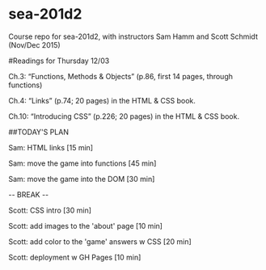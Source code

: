 # sea-201d2
Course repo for sea-201d2, with instructors Sam Hamm and Scott Schmidt (Nov/Dec 2015)

#Readings for Thursday 12/03

Ch.3: “Functions, Methods & Objects” (p.86, first 14 pages, through functions)

Ch.4: “Links” (p.74; 20 pages) in the HTML & CSS book.

Ch.10: “Introducing CSS” (p.226; 20 pages) in the HTML & CSS book.


##TODAY'S PLAN

Sam: HTML links [15 min]

Sam: move the game into functions [45 min]

Sam: move the game into the DOM [30 min]

-- BREAK --

Scott: CSS intro [30 min]

Scott: add images to the 'about' page [10 min]

Scott: add color to the 'game' answers w CSS [20 min]

Scott: deployment w GH Pages [10 min]
